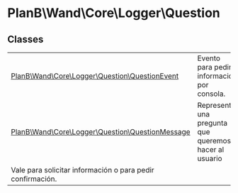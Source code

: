 
                                                                                                                                            
    
# PlanB\Wand\Core\Logger\Question



## Classes
| | |
| --- | --- |
| [PlanB\Wand\Core\Logger\Question\QuestionEvent](../../../../PlanB/Wand/Core/Logger/Question/QuestionEvent.md) | Evento para pedir información por consola. |
| [PlanB\Wand\Core\Logger\Question\QuestionMessage](../../../../PlanB/Wand/Core/Logger/Question/QuestionMessage.md) | Representa una pregunta que queremos hacer al usuario
Vale para solicitar información o para pedir confirmación. |






                                                                                                                                                                                                                                                                                                                                                                                                            
    
                                                                                                                                                                                                                                                                             
                